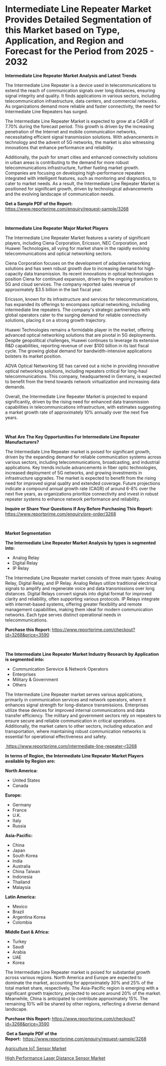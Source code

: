 <p><h1>Intermediate Line Repeater Market Provides Detailed Segmentation of this Market based on Type, Application, and Region and Forecast for the Period from 2025 - 2032</h1></p><p><strong>Intermediate Line Repeater Market Analysis and Latest Trends</strong></p>
<p><p>The Intermediate Line Repeater is a device used in telecommunications to extend the reach of communication signals over long distances, ensuring signal integrity and quality. It finds applications in various sectors, including telecommunication infrastructure, data centers, and commercial networks. As organizations demand more reliable and faster connectivity, the need for Intermediate Line Repeaters has surged.</p><p>The Intermediate Line Repeater Market is expected to grow at a CAGR of 7.70% during the forecast period. This growth is driven by the increasing penetration of the Internet and mobile communication networks, necessitating efficient signal transmission solutions. With advancements in technology and the advent of 5G networks, the market is also witnessing innovations that enhance performance and reliability.</p><p>Additionally, the push for smart cities and enhanced connectivity solutions in urban areas is contributing to the demand for more robust telecommunications infrastructure, further fueling market growth. Companies are focusing on developing high-performance repeaters integrated with intelligent features, such as monitoring and diagnostics, to cater to market needs. As a result, the Intermediate Line Repeater Market is positioned for significant growth, driven by technological advancements and the evolving landscape of communication needs.</p></p>
<p><strong>Get a Sample PDF of the Report:&nbsp;</strong> <a href="https://www.reportprime.com/enquiry/request-sample/3268?utm_campaign=2181&utm_medium=2&utm_source=Github&utm_content=ia&utm_term=18032025&utm_id=intermediate-line-repeater">https://www.reportprime.com/enquiry/request-sample/3268</a></p>
<p>&nbsp;</p>
<p><strong>Intermediate Line Repeater Major Market Players</strong></p>
<p><p>The Intermediate Line Repeater Market features a variety of significant players, including Ciena Corporation, Ericsson, NEC Corporation, and Huawei Technologies, all vying for market share in the rapidly evolving telecommunications and optical networking sectors.</p><p>Ciena Corporation focuses on the development of adaptive networking solutions and has seen robust growth due to increasing demand for high-capacity data transmission. Its recent innovations in optical technologies position Ciena for continued expansion, driven by the ongoing transition to 5G and cloud services. The company reported sales revenue of approximately $3.5 billion in the last fiscal year.</p><p>Ericsson, known for its infrastructure and services for telecommunications, has expanded its offerings to encompass optical networking, including intermediate line repeaters. The company's strategic partnerships with global operators cater to the surging demand for reliable connectivity solutions, placing it on a strong growth trajectory.</p><p>Huawei Technologies remains a formidable player in the market, offering advanced optical networking solutions that are pivotal in 5G deployments. Despite geopolitical challenges, Huawei continues to leverage its extensive R&D capabilities, reporting revenue of over $100 billion in its last fiscal cycle. The growing global demand for bandwidth-intensive applications bolsters its market position.</p><p>ADVA Optical Networking SE has carved out a niche in providing innovative optical networking solutions, including repeaters critical for long-haul telecommunications. This company, headquartered in Germany, is expected to benefit from the trend towards network virtualization and increasing data demands.</p><p>Overall, the Intermediate Line Repeater Market is projected to expand significantly, driven by the rising need for enhanced data transmission capabilities in telecommunications infrastructure, with estimates suggesting a market growth rate of approximately 10% annually over the next five years.</p></p>
<p>&nbsp;</p>
<p><strong>What Are The Key Opportunities For Intermediate Line Repeater Manufacturers?</strong></p>
<p><p>The Intermediate Line Repeater market is poised for significant growth, driven by the expanding demand for reliable communication systems across various sectors, including telecommunications, broadcasting, and industrial applications. Key trends include advancements in fiber optic technologies, increased deployment of 5G networks, and growing investments in infrastructure upgrades. The market is expected to benefit from the rising need for improved signal quality and extended coverage. Future projections indicate a compound annual growth rate (CAGR) of around 6-8% over the next five years, as organizations prioritize connectivity and invest in robust repeater systems to enhance network performance and reliability.</p></p>
<p><strong>Inquire or Share Your Questions If Any Before Purchasing This Report:</strong> <a href="https://www.reportprime.com/enquiry/pre-order/3268?utm_campaign=2181&utm_medium=2&utm_source=Github&utm_content=ia&utm_term=18032025&utm_id=intermediate-line-repeater">https://www.reportprime.com/enquiry/pre-order/3268</a></p>
<p>&nbsp;</p>
<p><strong>Market Segmentation</strong></p>
<p><strong>The Intermediate Line Repeater Market Analysis by types is segmented into:</strong></p>
<p><ul><li>Analog Relay</li><li>Digital Relay</li><li>IP Relay</li></ul></p>
<p><p>The Intermediate Line Repeater market consists of three main types: Analog Relay, Digital Relay, and IP Relay. Analog Relays utilize traditional electrical signals to amplify and regenerate voice and data transmissions over long distances. Digital Relays convert signals into digital format for improved clarity and reliability, often supporting various protocols. IP Relays integrate with internet-based systems, offering greater flexibility and remote management capabilities, making them ideal for modern communication networks. Each type serves distinct operational needs in telecommunications.</p></p>
<p><strong>Purchase this Report:&nbsp;</strong><a href="https://www.reportprime.com/checkout?id=3268&price=3590&utm_campaign=2181&utm_medium=2&utm_source=Github&utm_content=ia&utm_term=18032025&utm_id=intermediate-line-repeater">https://www.reportprime.com/checkout?id=3268&price=3590</a></p>
<p>&nbsp;</p>
<p><strong>The Intermediate Line Repeater Market Industry Research by Application is segmented into:</strong></p>
<p><ul><li>Communication Serevice & Network Operators</li><li>Enterprises</li><li>Military & Government</li><li>Others</li></ul></p>
<p><p>The Intermediate Line Repeater market serves various applications, primarily in communication services and network operators, where it enhances signal strength for long-distance transmissions. Enterprises utilize these devices for improved internal communications and data transfer efficiency. The military and government sectors rely on repeaters to ensure secure and reliable communication in critical operations. Additionally, the market caters to other sectors, including education and transportation, where maintaining robust communication networks is essential for operational effectiveness and safety.</p></p>
<p><a href="https://www.reportprime.com/intermediate-line-repeater-r3268?utm_campaign=2181&utm_medium=2&utm_source=Github&utm_content=ia&utm_term=18032025&utm_id=intermediate-line-repeater">&nbsp;https://www.reportprime.com/intermediate-line-repeater-r3268</a></p>
<p><strong>In terms of Region, the Intermediate Line Repeater Market Players available by Region are:</strong></p>
<p>
    <p> <strong> North America: </strong>
        <ul>
            <li>United States</li>
            <li>Canada</li>
        </ul>
        </p> 
    <p> <strong> Europe: </strong>
        <ul>
            <li>Germany</li>
            <li>France</li>
            <li>U.K.</li>
            <li>Italy</li>
            <li>Russia</li>
        </ul>
        </p> 
    <p> <strong> Asia-Pacific: </strong>
        <ul>
            <li>China</li>
            <li>Japan</li>
            <li>South Korea</li>
            <li>India</li>
            <li>Australia</li>
            <li>China Taiwan</li>
            <li>Indonesia</li>
            <li>Thailand</li>
            <li>Malaysia</li>
        </ul>
        </p> 
    <p> <strong> Latin America: </strong>
        <ul>
            <li>Mexico</li>
            <li>Brazil</li>
            <li>Argentina Korea</li>
            <li>Colombia</li>
        </ul>
        </p> 
    <p> <strong> Middle East & Africa: </strong>
        <ul>
            <li>Turkey</li>
            <li>Saudi</li>
            <li>Arabia</li>
            <li>UAE</li>
            <li>Korea</li>
        </ul>
    </p>
    </p>
<p><p>The Intermediate Line Repeater market is poised for substantial growth across various regions. North America and Europe are expected to dominate the market, accounting for approximately 30% and 25% of the total market share, respectively. The Asia-Pacific region is emerging with a significant growth trajectory, projected to secure around 20% of the market. Meanwhile, China is anticipated to contribute approximately 15%. The remaining 10% will be shared by other regions, reflecting a diverse demand landscape.</p></p>
<p><strong>Purchase this Report: </strong><a href="https://www.reportprime.com/checkout?id=3268&price=3590&utm_campaign=2181&utm_medium=2&utm_source=Github&utm_content=ia&utm_term=18032025&utm_id=intermediate-line-repeater">https://www.reportprime.com/checkout?id=3268&price=3590</a></p>
<p>&nbsp;<strong>Get a Sample PDF of the Report:&nbsp;&nbsp;</strong><a href="https://www.reportprime.com/enquiry/request-sample/3268?utm_campaign=2181&utm_medium=2&utm_source=Github&utm_content=ia&utm_term=18032025&utm_id=intermediate-line-repeater">https://www.reportprime.com/enquiry/request-sample/3268</a></p>
<p><strong></strong></p>
<p><p><a href="https://github.com/ElviraLeka1962/Market-Research-Report-List-1/blob/main/agriculture-iot-sensor-market.md?utm_campaign=2181&utm_medium=2&utm_source=Github&utm_content=ia&utm_term=18032025&utm_id=intermediate-line-repeater">Agriculture IoT Sensor Market</a></p><p><a href="https://github.com/darenph8er/Market-Research-Report-List-1/blob/main/high-performance-laser-distance-sensor-market.md?utm_campaign=2181&utm_medium=2&utm_source=Github&utm_content=ia&utm_term=18032025&utm_id=intermediate-line-repeater">High Performance Laser Distance Sensor Market</a></p></p>